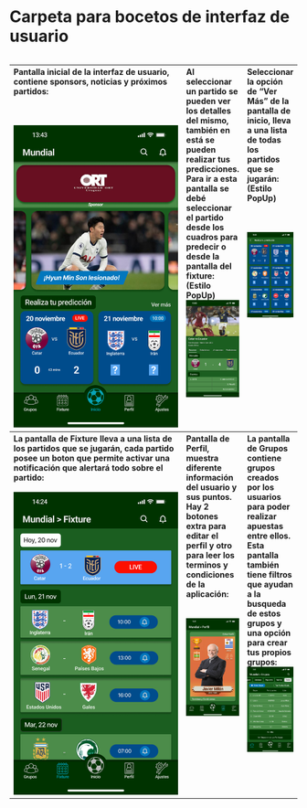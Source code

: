 # Carpeta para bocetos de interfaz de usuario
<table align="left" valign="top">
  <tr align="left" valign="top">
    <th width="400">
       <a>Pantalla inicial de la interfaz de usuario, contiene sponsors, noticias y próximos partidos:</a>
       <br><br><br><br>
       <img src="Prototipo_Inicio.png" width="300">
    </th>
    <th>
        <a>Al seleccionar un partido se pueden ver los detalles del mismo, también en está se pueden realizar tus predicciones. Para ir a esta pantalla se debé seleccionar el partido desde los cuadros para predecir o desde la pantalla del fixture: (Estilo PopUp)</a>
        <br>
        <img src="Prototipo_DetallesPartido.png" width="300">
    </th>
    <th>
         <a>Seleccionar la opción de “Ver Más” de la pantalla de inicio, lleva a una lista de todas los partidos que se jugarán: (Estilo PopUp)</a>
         <br><br><br><br>
         <img src="Prototipo_PartidosParaPredecir.png" width="300">
     </th>
  </tr>
  <tr align="left" valign="top">
    <th width="400">
        <a>La pantalla de Fixture lleva a una lista de los partidos que se jugarán, cada partido posee un boton que permite activar una notificación que alertará todo sobre el partido:</a>
        <br><br>
        <img src="Prototipo_Fixture.png" width="300">
    </th>
    <th>
        <a>Pantalla de Perfil, muestra diferente información del usuario y sus puntos. Hay 2 botones extra para editar el perfil y otro para leer los terminos y condiciones de la aplicación:</a>
        <br><br><br>
        <img src="Prototipo_Perfil.png" width="300">
    </th>
    <th>
         <a>La pantalla de Grupos contiene grupos creados por los usuarios para poder realizar apuestas entre ellos. Esta pantalla también tiene filtros que ayudan a la busqueda de estos grupos y una opción para crear tus propios grupos:</a>
        <br>
         <img src="Prototipo_Grupos.png" width="300">
    </th>
  </tr>
</table>
